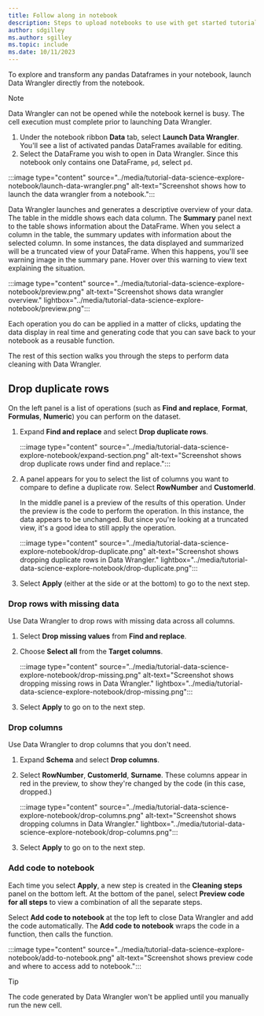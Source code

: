 ```yaml
---
title: Follow along in notebook
description: Steps to upload notebooks to use with get started tutorials.
author: sdgilley
ms.author: sgilley
ms.topic: include
ms.date: 10/11/2023
---
```


To explore and transform any pandas Dataframes in your notebook, launch Data Wrangler directly from the notebook.

>[!NOTE]
>Data Wrangler can not be opened while the notebook kernel is busy. The cell execution must complete prior to launching Data Wrangler.

1. Under the notebook ribbon **Data** tab, select **Launch Data Wrangler**. You'll see a list of activated pandas DataFrames available for editing. 
1. Select the DataFrame you wish to open in Data Wrangler. Since this notebook only contains one DataFrame, `pd`, select `pd`.

:::image type="content" source="../media/tutorial-data-science-explore-notebook/launch-data-wrangler.png" alt-text="Screenshot shows how to launch the data wrangler from a notebook.":::

Data Wrangler launches and generates a descriptive overview of your data. The table in the middle shows each data column. The **Summary** panel next to the table shows information about the DataFrame. When you select a column in the table, the summary updates with information about the selected column.  In some instances, the data displayed and summarized will be a truncated view of your DataFrame.  When this happens, you'll see warning image in the summary pane.  Hover over this warning to view text explaining the situation.

:::image type="content" source="../media/tutorial-data-science-explore-notebook/preview.png" alt-text="Screenshot shows data wrangler overview." lightbox="../media/tutorial-data-science-explore-notebook/preview.png":::

Each operation you do can be applied in a matter of clicks, updating the data display in real time and generating code that you can save back to your notebook as a reusable function.  

The rest of this section walks you through the steps to perform data cleaning with Data Wrangler.

## Drop duplicate rows

On the left panel is a list of operations (such as **Find and replace**, **Format**, **Formulas**, **Numeric**) you can perform on the dataset. 

1. Expand **Find and replace** and select **Drop duplicate rows**.

    :::image type="content" source="../media/tutorial-data-science-explore-notebook/expand-section.png" alt-text="Screenshot shows drop duplicate rows under find and replace.":::

1. A panel appears for you to select the list of columns you want to compare to define a duplicate row. Select **RowNumber** and **CustomerId**.

    In the middle panel is a preview of the results of this operation. Under the preview is the code to perform the operation. In this instance, the data appears to be unchanged.  But since you're looking at a truncated view, it's a good idea to still apply the operation.

    :::image type="content" source="../media/tutorial-data-science-explore-notebook/drop-duplicate.png" alt-text="Screenshot shows dropping duplicate rows in Data Wrangler." lightbox="../media/tutorial-data-science-explore-notebook/drop-duplicate.png":::


1. Select **Apply** (either at the side or at the bottom) to go to the next step.

### Drop rows with missing data

Use Data Wrangler to drop rows with missing data across all columns.

1. Select **Drop missing values** from **Find and replace**.
1. Choose **Select all** from the **Target columns**.

    :::image type="content" source="../media/tutorial-data-science-explore-notebook/drop-missing.png" alt-text="Screenshot shows dropping missing rows in Data Wrangler." lightbox="../media/tutorial-data-science-explore-notebook/drop-missing.png":::

1. Select **Apply** to go on to the next step.

### Drop columns

Use Data Wrangler to drop columns that you don't need.

1. Expand **Schema** and select **Drop columns**.
1. Select **RowNumber**, **CustomerId**, **Surname**.  These columns appear in red in the preview, to show they're changed by the code (in this case, dropped.)

    :::image type="content" source="../media/tutorial-data-science-explore-notebook/drop-columns.png" alt-text="Screenshot shows dropping columns in Data Wrangler." lightbox="../media/tutorial-data-science-explore-notebook/drop-columns.png":::

1. Select **Apply** to go on to the next step.

### Add code to notebook

Each time you select **Apply**, a new step is created in the **Cleaning steps** panel on the bottom left. At the bottom of the panel, select **Preview code for all steps** to view a combination of all the separate steps.

Select **Add code to notebook** at the top left to close Data Wrangler and add the code automatically. The **Add code to notebook** wraps the code in a function, then calls the function.  

:::image type="content" source="../media/tutorial-data-science-explore-notebook/add-to-notebook.png" alt-text="Screenshot shows preview code and where to access add to notebook.":::

> [!TIP]
> The code generated by Data Wrangler won't be applied until you manually run the new cell.